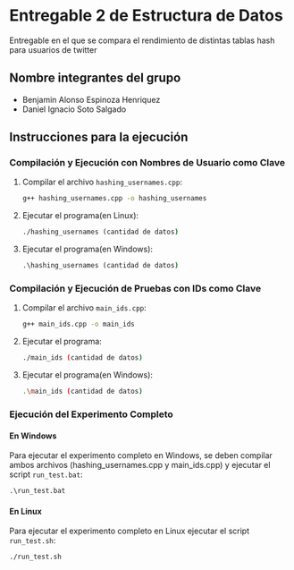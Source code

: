 # Entregable 2 de Estructura de Datos
Entregable en el que se compara el rendimiento de distintas tablas hash para usuarios de twitter
## Nombre integrantes del grupo
- Benjamin Alonso Espinoza Henriquez
- Daniel Ignacio Soto Salgado

## Instrucciones para la ejecución

### Compilación y Ejecución con Nombres de Usuario como Clave
1. Compilar el archivo `hashing_usernames.cpp`:
    ```bat
    g++ hashing_usernames.cpp -o hashing_usernames
    ```
2. Ejecutar el programa(en Linux):
    ```bat
    ./hashing_usernames (cantidad de datos)
    ```
3. Ejecutar el programa(en Windows):
    ```bat
    .\hashing_usernames (cantidad de datos)
    ```

### Compilación y Ejecución de Pruebas con IDs como Clave
1. Compilar el archivo `main_ids.cpp`:
    ```sh
    g++ main_ids.cpp -o main_ids
    ```
2. Ejecutar el programa:
    ```sh
    ./main_ids (cantidad de datos)
    ```
3. Ejecutar el programa(en Windows):
    ```sh
    .\main_ids (cantidad de datos)
    ```

### Ejecución del Experimento Completo

#### En Windows
Para ejecutar el experimento completo en Windows, se deben compilar ambos archivos (hashing_usernames.cpp y main_ids.cpp) y ejecutar el script `run_test.bat`:
```bat
.\run_test.bat
```
#### En Linux
Para ejecutar el experimento completo en Linux ejecutar el script `run_test.sh`:
```sh
./run_test.sh
